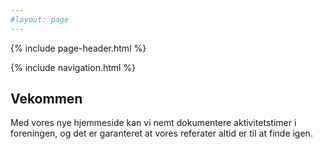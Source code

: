 ```yaml
---
#layout: page
---
```


{% include page-header.html %}

{% include navigation.html %}

## Vekommen

Med vores nye hjemmeside kan vi nemt dokumentere aktivitetstimer i foreningen, og det er garanteret at vores referater altid er til at finde igen.
